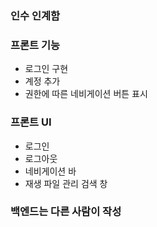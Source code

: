 ### 인수 인계함

### 프론트 기능
 - 로그인 구현
 - 계정 추가
 - 권한에 따른 네비게이션 버튼 표시

### 프론트 UI
 - 로그인
 - 로그아웃 
 - 네비게이션 바
 - 재생 파일 관리 검색 창

### 백엔드는 다른 사람이 작성
